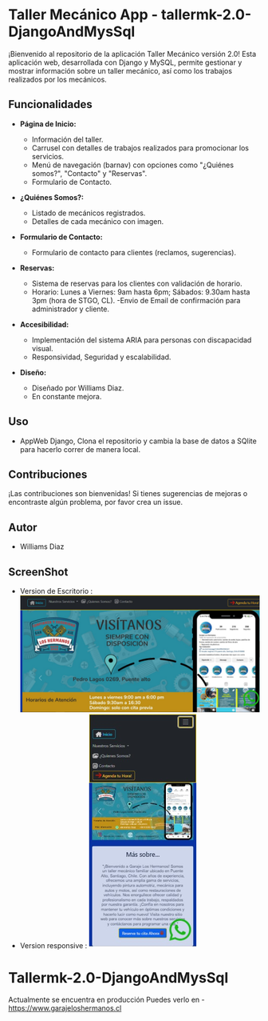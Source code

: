 # Taller Mecánico App - tallermk-2.0-DjangoAndMysSql

¡Bienvenido al repositorio de la aplicación Taller Mecánico versión 2.0! Esta aplicación web, desarrollada con Django y MySQL, permite gestionar y mostrar información sobre un taller mecánico, así como los trabajos realizados por los mecánicos.

## Funcionalidades

- **Página de Inicio:**
  - Información del taller.
  - Carrusel con detalles de trabajos realizados para promocionar los servicios.
  - Menú de navegación (barnav) con opciones como "¿Quiénes somos?", "Contacto" y "Reservas".
  - Formulario de Contacto.

- **¿Quiénes Somos?:**
  - Listado de mecánicos registrados.
  - Detalles de cada mecánico con imagen.
  

- **Formulario de Contacto:**
  - Formulario de contacto para clientes (reclamos, sugerencias).

- **Reservas:**
  - Sistema de reservas para los clientes con validación de horario.
  - Horario: Lunes a Viernes: 9am hasta 6pm; Sábados: 9.30am hasta 3pm (hora de STGO, CL).
  -Envio de Email de confirmación para administrador y cliente.

- **Accesibilidad:**
  - Implementación del sistema ARIA para personas con discapacidad visual.
  - Responsividad, Seguridad y escalabilidad.

- **Diseño:**
  - Diseñado por Williams Diaz.
  - En constante mejora.

## Uso
- AppWeb Django, Clona el repositorio y cambia la base de datos a SQlite para hacerlo correr de manera local.

## Contribuciones

¡Las contribuciones son bienvenidas! Si tienes sugerencias de mejoras o encontraste algún problema, por favor crea un issue.

## Autor

- Williams Diaz

## ScreenShot
  -  Version de Escritorio : 
![Captura de pantalla completa](images/ss_fulls.jpg)
  -  Version responsive : 
![Captura de pantalla responsive en iPhone 14](images/ss_responsive_iphone14.jpg)








# Tallermk-2.0-DjangoAndMysSql
Actualmente se encuentra en producción
Puedes verlo en - https://www.garajeloshermanos.cl
